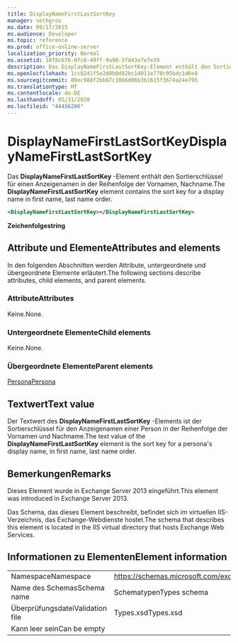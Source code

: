 ```yaml
---
title: DisplayNameFirstLastSortKey
manager: sethgros
ms.date: 09/17/2015
ms.audience: Developer
ms.topic: reference
ms.prod: office-online-server
localization_priority: Normal
ms.assetid: 18f8c676-0fc0-49ff-9a90-5fd43e7e7e39
description: Das DisplayNameFirstLastSortKey-Element enthält den Sortierschlüssel für einen Anzeigenamen in der Reihenfolge der Vornamen, Nachname.
ms.openlocfilehash: 1cc0241f5e2d0b0d02bc14011e770c95bdc1d6e8
ms.sourcegitcommit: 88ec988f2bb67c1866d06b361615f3674a24e795
ms.translationtype: MT
ms.contentlocale: de-DE
ms.lasthandoff: 05/31/2020
ms.locfileid: "44456206"
---
```

# <a name="displaynamefirstlastsortkey"></a><span data-ttu-id="c8056-103">DisplayNameFirstLastSortKey</span><span class="sxs-lookup"><span data-stu-id="c8056-103">DisplayNameFirstLastSortKey</span></span>

<span data-ttu-id="c8056-104">Das **DisplayNameFirstLastSortKey** -Element enthält den Sortierschlüssel für einen Anzeigenamen in der Reihenfolge der Vornamen, Nachname.</span><span class="sxs-lookup"><span data-stu-id="c8056-104">The **DisplayNameFirstLastSortKey** element contains the sort key for a display name in first name, last name order.</span></span> 
  
```XML
<DisplayNameFirstLastSortKey></DisplayNameFirstLastSortKey>
```

 <span data-ttu-id="c8056-105">**Zeichenfolge**</span><span class="sxs-lookup"><span data-stu-id="c8056-105">**string**</span></span>
## <a name="attributes-and-elements"></a><span data-ttu-id="c8056-106">Attribute und Elemente</span><span class="sxs-lookup"><span data-stu-id="c8056-106">Attributes and elements</span></span>

<span data-ttu-id="c8056-107">In den folgenden Abschnitten werden Attribute, untergeordnete und übergeordnete Elemente erläutert.</span><span class="sxs-lookup"><span data-stu-id="c8056-107">The following sections describe attributes, child elements, and parent elements.</span></span>
  
### <a name="attributes"></a><span data-ttu-id="c8056-108">Attribute</span><span class="sxs-lookup"><span data-stu-id="c8056-108">Attributes</span></span>

<span data-ttu-id="c8056-109">Keine.</span><span class="sxs-lookup"><span data-stu-id="c8056-109">None.</span></span>
  
### <a name="child-elements"></a><span data-ttu-id="c8056-110">Untergeordnete Elemente</span><span class="sxs-lookup"><span data-stu-id="c8056-110">Child elements</span></span>

<span data-ttu-id="c8056-111">Keine.</span><span class="sxs-lookup"><span data-stu-id="c8056-111">None.</span></span>
  
### <a name="parent-elements"></a><span data-ttu-id="c8056-112">Übergeordnete Elemente</span><span class="sxs-lookup"><span data-stu-id="c8056-112">Parent elements</span></span>

[<span data-ttu-id="c8056-113">Persona</span><span class="sxs-lookup"><span data-stu-id="c8056-113">Persona</span></span>](persona.md)
  
## <a name="text-value"></a><span data-ttu-id="c8056-114">Textwert</span><span class="sxs-lookup"><span data-stu-id="c8056-114">Text value</span></span>

<span data-ttu-id="c8056-115">Der Textwert des **DisplayNameFirstLastSortKey** -Elements ist der Sortierschlüssel für den Anzeigenamen einer Person in der Reihenfolge der Vornamen und Nachname.</span><span class="sxs-lookup"><span data-stu-id="c8056-115">The text value of the **DisplayNameFirstLastSortKey** element is the sort key for a persona's display name, in first name, last name order.</span></span> 
  
## <a name="remarks"></a><span data-ttu-id="c8056-116">Bemerkungen</span><span class="sxs-lookup"><span data-stu-id="c8056-116">Remarks</span></span>

<span data-ttu-id="c8056-117">Dieses Element wurde in Exchange Server 2013 eingeführt.</span><span class="sxs-lookup"><span data-stu-id="c8056-117">This element was introduced in Exchange Server 2013.</span></span>
  
<span data-ttu-id="c8056-118">Das Schema, das dieses Element beschreibt, befindet sich im virtuellen IIS-Verzeichnis, das Exchange-Webdienste hostet.</span><span class="sxs-lookup"><span data-stu-id="c8056-118">The schema that describes this element is located in the IIS virtual directory that hosts Exchange Web Services.</span></span>
  
## <a name="element-information"></a><span data-ttu-id="c8056-119">Informationen zu Elementen</span><span class="sxs-lookup"><span data-stu-id="c8056-119">Element information</span></span>

|||
|:-----|:-----|
|<span data-ttu-id="c8056-120">Namespace</span><span class="sxs-lookup"><span data-stu-id="c8056-120">Namespace</span></span>  <br/> |https://schemas.microsoft.com/exchange/services/2006/types  <br/> |
|<span data-ttu-id="c8056-121">Name des Schemas</span><span class="sxs-lookup"><span data-stu-id="c8056-121">Schema name</span></span>  <br/> |<span data-ttu-id="c8056-122">Schematypen</span><span class="sxs-lookup"><span data-stu-id="c8056-122">Types schema</span></span>  <br/> |
|<span data-ttu-id="c8056-123">Überprüfungsdatei</span><span class="sxs-lookup"><span data-stu-id="c8056-123">Validation file</span></span>  <br/> |<span data-ttu-id="c8056-124">Types.xsd</span><span class="sxs-lookup"><span data-stu-id="c8056-124">Types.xsd</span></span>  <br/> |
|<span data-ttu-id="c8056-125">Kann leer sein</span><span class="sxs-lookup"><span data-stu-id="c8056-125">Can be empty</span></span>  <br/> ||
   

